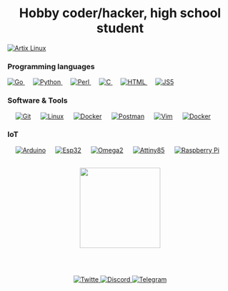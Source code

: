 <h1 align="center">Hobby coder/hacker, high school student</h1>

<a href="https://artixlinux.org/">
<img alt="Artix Linux" src="https://img.shields.io/badge/Artix%20Linux-1793D1?style=for-the-badge&logo=Artix%20Linux&logoColor=white">
</a>  

### Programming languages

<p align="left"> 
<a href="https://go.dev/">
    <img alt="Go" src="https://img.shields.io/badge/Go-6AD7E5?style=for-the-badge&logo=go&logoColor=white"/>
</a>
&emsp;
<a href="https://python.org/">
    <img alt="Python" src="https://img.shields.io/badge/Python-3671A3?style=for-the-badge&logo=python&logoColor=yellow"/>
</a>
&emsp;
<a href="https://www.perl.org/">
    <img alt="Perl" src="https://img.shields.io/badge/Perl-41436D?style=for-the-badge&logo=perl&logoColor=white"/>
</a>
&emsp;
<a href="https://en.wikipedia.org/wiki/C_(programming_language)">
    <img alt="C" src="https://img.shields.io/badge/Clang-A9BACD?style=for-the-badge&logo=c&logoColor=white"/>
</a>
&emsp;
<a href="https://html.com/">
    <img alt="HTML" src="https://img.shields.io/badge/HTML5-E34F26?style=for-the-badge&logo=html5&logoColor=white"/>
</a>
&emsp;
<a href="https://www.javascript.com/">
    <img alt="JS5" src="https://img.shields.io/badge/JavaScript-F7DF1E?style=for-the-badge&logo=javascript&logoColor=black"/>
</a>
</p>

 ### Software & Tools
 
<p>
  &emsp;
    <a href="https://git-scm.com/">
    <img alt="Git" src="https://img.shields.io/badge/Git-F05032?style=for-the-badge&logo=git&logoColor=white"></a>
  &emsp;
    <a href="https://www.linux.org/">
    <img alt="Linux" src="https://img.shields.io/badge/Linux-FCC624?style=for-the-badge&logo=linux&logoColor=black"></a>
    &emsp;
    <a href="https://www.docker.com/">
    <img alt="Docker" src="https://img.shields.io/badge/Docker-2CA5E0?style=for-the-badge&logo=docker&logoColor=white"></a>
     &emsp;
    <a href="https://www.postman.com/">
    <img alt="Postman" src="https://img.shields.io/badge/Postman-FF6C37?style=for-the-badge&logo=Postman&logoColor=white"></a>
    &emsp;
    <a href="https://www.vim.org/">
    <img alt="Vim" src="https://img.shields.io/badge/Vim-019833?style=for-the-badge&logo=Vim&logoColor=white"></a>
    &emsp;
    <a href="https://www.dagger.io/">
    <img alt="Docker" src="https://img.shields.io/badge/Dagger-4064FC?style=for-the-badge&logo=dagger&logoColor=white"></a>
    &emsp;
    &emsp;
    
</p>

 ### IoT
 
<p>
    &emsp;
    <a href="https://www.arduino.cc/">
    <img alt="Arduino" src="https://img.shields.io/badge/Arduino-1A979D?style=for-the-badge&logoColor=white"></a>
    &emsp;
    <a href="https://www.espressif.com/en/products/socs/esp32">
    <img alt="Esp32" src="https://img.shields.io/badge/ESP32-D7352B?style=for-the-badge&logoColor=white"></a>
    &emsp;
    <a href="https://onion.io/omega2/">
    <img alt="Omega2" src="https://img.shields.io/badge/Omega2-7D4053?style=for-the-badge&logoColor=white"></a>
    &emsp;
    <a href="https://www.microchip.com/en-us/product/ATtiny85">
    <img alt="Attiny85" src="https://img.shields.io/badge/Attiny85-0000A0?style=for-the-badge&logoColor=white"></a>
    &emsp;
    <a href="https://www.raspberrypi.com/">
    <img alt="Raspberry Pi" src="https://img.shields.io/badge/Raspberry_Pi-C7053D?style=for-the-badge&logo=raspberrypi&logoColor=white"></a>
    &emsp;
    &emsp;
    
</p>

<p align="center">
<a href="https://github.com/karak1974">
    <img height="180em" src="https://github-readme-stats-eight-theta.vercel.app/api/top-langs/?username=karak1974&theme=onedark&layout=compact"/>
</a>
</p>
<br><br>

<p align="center">
<a href="https://twitter.com/wolfy_42" target="blank">
    <img src="https://img.shields.io/badge/Twitter-00AAEE?style=for-the-badge&logo=twitter&logoColor=white" alt="Twitte"/>
</a>
<a href="https://discord.com/users/511219299193716737" target="blank">
    <img src="https://img.shields.io/badge/Discord-7389DC?style=for-the-badge&logo=discord&logoColor=white" alt="Discord"/>
</a>
<a href="https://t.me/wolfy_42" target="blank">
    <img src="https://img.shields.io/badge/Telegram-0088CC?style=for-the-badge&logo=telegram&logoColor=white" alt="Telegram"/>
</a>
</p>

